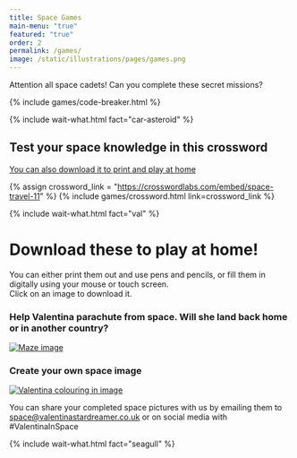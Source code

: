 ```yaml
---
title: Space Games
main-menu: "true" 
featured: "true"
order: 2
permalink: /games/
image: /static/illustrations/pages/games.png
---
```


<div class="text-center" markdown="1">

Attention all space cadets! Can you complete these secret missions? 

{% include games/code-breaker.html %}

<div class="wait-what-col">
  {% include wait-what.html fact="car-asteroid" %}
</div>

## Test your space knowledge in this crossword 

[<i class="fa fa-file-pdf" aria-hidden="true"></i> You can also download it to print and play at home]({{site.baseurl}}/static/games/crossword.pdf)

{% assign crossword_link = "https://crosswordlabs.com/embed/space-travel-11" %}
{% include games/crossword.html link=crossword_link %}

<div class="wait-what-col">
  {% include wait-what.html fact="val" %}
</div>

# Download these to play at home! 

You can either print them out and use pens and pencils, or fill them in digitally using your mouse or touch screen.  
Click on an image to download it.

<div class="row img-games mb-4">
  <div class="col-12 col-md-6">
    <div class="card h-100 border-0">
      <div class="card-header bg-transparent border-0 d-flex align-items-center justify-content-center h-100">
        <h3>Help Valentina parachute from space. Will she land back home or in another country?</h3>
      </div>
      <div class="card-body d-flex align-items-end justify-content-center">
        <a href="{{ site.baseurl }}/static/games/maze.png"><img alt="Maze image" src="{{site.baseurl}}/static/games/maze.png"></a>
      </div>
    </div>
  </div>
  <div class="col-12 col-md-6">
    <div class="card h-100 border-0">
      <div class="card-header bg-transparent border-0 d-flex align-items-center justify-content-center h-100">
        <h3>Create your own space image</h3>
      </div>
      <div class="card-body d-flex align-items-end justify-content-center">
        <a href="{{ site.baseurl }}/static/games/valentina.jpeg"><img alt="Valentina colouring in image" src="{{site.baseurl}}/static/games/valentina.jpeg"></a>
      </div>
    </div>
  </div>
</div>

You can share your completed space pictures with us by emailing them to <space@valentinastardreamer.co.uk> or on social media with #ValentinaInSpace


<div class="wait-what-col">
  {% include wait-what.html fact="seagull" %}
</div>



